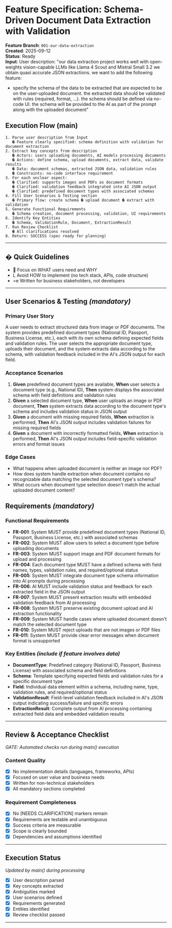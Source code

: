 # Feature Specification: Schema-Driven Document Data Extraction with Validation

**Feature Branch**: `001-our-data-extraction`  
**Created**: 2025-09-12  
**Status**: Ready  
**Input**: User description: "our data extraction project works well with open-weights vision-capable LLMs like Llama 4 Scout and Mistral Small 3.2
we obtain quasi accurate JSON extractions. we want to add the following feature: 
- specify the schema of the data to be extracted that are expected to be on the user-uploaded document. the extracted data should be validated with rules (required, format, ...). the schema should be defined via no-code UI. the schema will be provided to the AI as part of the prompt along with the uploaded document"

## Execution Flow (main)
```
1. Parse user description from Input
   � Feature clearly specified: schema definition with validation for document extraction
2. Extract key concepts from description
   � Actors: users uploading documents, AI models processing documents
   � Actions: define schema, upload documents, extract data, validate results
   � Data: document schemas, extracted JSON data, validation rules
   � Constraints: no-code interface requirement
3. For each unclear aspect:
   � Clarified: supports images and PDFs as document formats
   � Clarified: validation feedback integrated into AI JSON output
   � Clarified: predefined document types with associated schemas
4. Fill User Scenarios & Testing section
   � Primary flow: create schema � upload document � extract with validation
5. Generate Functional Requirements
   � Schema creation, document processing, validation, UI requirements
6. Identify Key Entities
   � Schema, ValidationRule, Document, ExtractionResult
7. Run Review Checklist
   � All clarifications resolved
8. Return: SUCCESS (spec ready for planning)
```

---

## � Quick Guidelines
-  Focus on WHAT users need and WHY
- L Avoid HOW to implement (no tech stack, APIs, code structure)
- =e Written for business stakeholders, not developers

---

## User Scenarios & Testing *(mandatory)*

### Primary User Story
A user needs to extract structured data from image or PDF documents. The system provides predefined document types (National ID, Passport, Business License, etc.), each with its own schema defining expected fields and validation rules. The user selects the appropriate document type, uploads their document, and the system extracts data according to the schema, with validation feedback included in the AI's JSON output for each field.

### Acceptance Scenarios
1. **Given** predefined document types are available, **When** user selects a document type (e.g., National ID), **Then** system displays the associated schema with field definitions and validation rules
2. **Given** a selected document type, **When** user uploads an image or PDF document, **Then** system extracts data according to the document type's schema and includes validation status in JSON output
3. **Given** a document with missing required fields, **When** extraction is performed, **Then** AI's JSON output includes validation failures for missing required fields
4. **Given** a document with incorrectly formatted fields, **When** extraction is performed, **Then** AI's JSON output includes field-specific validation errors and format issues

### Edge Cases
- What happens when uploaded document is neither an image nor PDF?
- How does system handle extraction when document contains no recognizable data matching the selected document type's schema?
- What occurs when document type selection doesn't match the actual uploaded document content?

## Requirements *(mandatory)*

### Functional Requirements
- **FR-001**: System MUST provide predefined document types (National ID, Passport, Business License, etc.) with associated schemas
- **FR-002**: System MUST allow users to select a document type before uploading documents
- **FR-003**: System MUST support image and PDF document formats for upload and processing
- **FR-004**: Each document type MUST have a defined schema with field names, types, validation rules, and required/optional status
- **FR-005**: System MUST integrate document type schema information into AI prompts during processing
- **FR-006**: AI MUST include validation status and feedback for each extracted field in the JSON output
- **FR-007**: System MUST present extraction results with embedded validation feedback from AI processing
- **FR-008**: System MUST preserve existing document upload and AI extraction functionality
- **FR-009**: System MUST handle cases where uploaded document doesn't match the selected document type
- **FR-010**: System MUST reject uploads that are not images or PDF files
- **FR-011**: System MUST provide clear error messages when document format is unsupported

### Key Entities *(include if feature involves data)*
- **DocumentType**: Predefined category (National ID, Passport, Business License) with associated schema and field definitions
- **Schema**: Template specifying expected fields and validation rules for a specific document type
- **Field**: Individual data element within a schema, including name, type, validation rules, and required/optional status
- **ValidationResult**: Field-level validation feedback included in AI's JSON output indicating success/failure and specific errors
- **ExtractionResult**: Complete output from AI processing containing extracted field data and embedded validation results

---

## Review & Acceptance Checklist
*GATE: Automated checks run during main() execution*

### Content Quality
- [x] No implementation details (languages, frameworks, APIs)
- [x] Focused on user value and business needs
- [x] Written for non-technical stakeholders
- [x] All mandatory sections completed

### Requirement Completeness
- [x] No [NEEDS CLARIFICATION] markers remain
- [x] Requirements are testable and unambiguous  
- [x] Success criteria are measurable
- [x] Scope is clearly bounded
- [x] Dependencies and assumptions identified

---

## Execution Status
*Updated by main() during processing*

- [x] User description parsed
- [x] Key concepts extracted
- [x] Ambiguities marked
- [x] User scenarios defined
- [x] Requirements generated
- [x] Entities identified
- [x] Review checklist passed

---